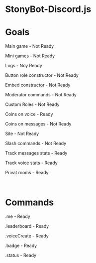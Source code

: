 # StonyBot-Discord.js


<h1>Goals</h1>

Main game - Not Ready

Mini games - Not Ready

Logs - Noy Ready

Button role constructor - Not Ready

Embed constructor - Not Ready 

Moderator commands - Not Ready 

Custom Roles - Not Ready

Coins on voice - Ready

Coins on messages - Not Ready

Site - Not Ready

Slash commands - Not Ready

Track messages stats - Ready

Track voice stats - Ready

Privat rooms - Ready

<br>

<h1>Commands</h1>

.me - Ready

.leaderboard - Ready

.voiceCreate - Ready

.badge - Ready

.status - Ready

